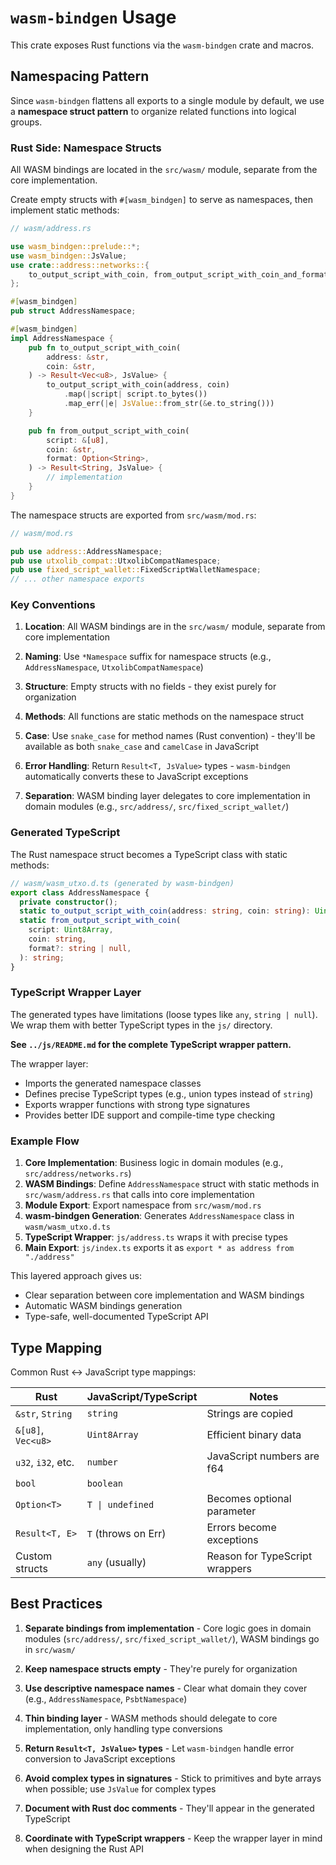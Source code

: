 # `wasm-bindgen` Usage

This crate exposes Rust functions via the `wasm-bindgen` crate and macros.

## Namespacing Pattern

Since `wasm-bindgen` flattens all exports to a single module by default, we use a **namespace struct pattern** to organize related functions into logical groups.

### Rust Side: Namespace Structs

All WASM bindings are located in the `src/wasm/` module, separate from the core implementation.

Create empty structs with `#[wasm_bindgen]` to serve as namespaces, then implement static methods:

```rust
// wasm/address.rs

use wasm_bindgen::prelude::*;
use wasm_bindgen::JsValue;
use crate::address::networks::{
    to_output_script_with_coin, from_output_script_with_coin_and_format,
};

#[wasm_bindgen]
pub struct AddressNamespace;

#[wasm_bindgen]
impl AddressNamespace {
    pub fn to_output_script_with_coin(
        address: &str,
        coin: &str,
    ) -> Result<Vec<u8>, JsValue> {
        to_output_script_with_coin(address, coin)
            .map(|script| script.to_bytes())
            .map_err(|e| JsValue::from_str(&e.to_string()))
    }

    pub fn from_output_script_with_coin(
        script: &[u8],
        coin: &str,
        format: Option<String>,
    ) -> Result<String, JsValue> {
        // implementation
    }
}
```

The namespace structs are exported from `src/wasm/mod.rs`:

```rust
// wasm/mod.rs

pub use address::AddressNamespace;
pub use utxolib_compat::UtxolibCompatNamespace;
pub use fixed_script_wallet::FixedScriptWalletNamespace;
// ... other namespace exports
```

### Key Conventions

1. **Location**: All WASM bindings are in the `src/wasm/` module, separate from core implementation

2. **Naming**: Use `*Namespace` suffix for namespace structs (e.g., `AddressNamespace`, `UtxolibCompatNamespace`)

3. **Structure**: Empty structs with no fields - they exist purely for organization

4. **Methods**: All functions are static methods on the namespace struct

5. **Case**: Use `snake_case` for method names (Rust convention) - they'll be available as both `snake_case` and `camelCase` in JavaScript

6. **Error Handling**: Return `Result<T, JsValue>` types - `wasm-bindgen` automatically converts these to JavaScript exceptions

7. **Separation**: WASM binding layer delegates to core implementation in domain modules (e.g., `src/address/`, `src/fixed_script_wallet/`)

### Generated TypeScript

The Rust namespace struct becomes a TypeScript class with static methods:

```typescript
// wasm/wasm_utxo.d.ts (generated by wasm-bindgen)
export class AddressNamespace {
  private constructor();
  static to_output_script_with_coin(address: string, coin: string): Uint8Array;
  static from_output_script_with_coin(
    script: Uint8Array,
    coin: string,
    format?: string | null,
  ): string;
}
```

### TypeScript Wrapper Layer

The generated types have limitations (loose types like `any`, `string | null`). We wrap them with better TypeScript types in the `js/` directory.

**See `../js/README.md` for the complete TypeScript wrapper pattern.**

The wrapper layer:

- Imports the generated namespace classes
- Defines precise TypeScript types (e.g., union types instead of `string`)
- Exports wrapper functions with strong type signatures
- Provides better IDE support and compile-time type checking

### Example Flow

1. **Core Implementation**: Business logic in domain modules (e.g., `src/address/networks.rs`)
2. **WASM Bindings**: Define `AddressNamespace` struct with static methods in `src/wasm/address.rs` that calls into core implementation
3. **Module Export**: Export namespace from `src/wasm/mod.rs`
4. **wasm-bindgen Generation**: Generates `AddressNamespace` class in `wasm/wasm_utxo.d.ts`
5. **TypeScript Wrapper**: `js/address.ts` wraps it with precise types
6. **Main Export**: `js/index.ts` exports it as `export * as address from "./address"`

This layered approach gives us:

- Clear separation between core implementation and WASM bindings
- Automatic WASM bindings generation
- Type-safe, well-documented TypeScript API

## Type Mapping

Common Rust ↔ JavaScript type mappings:

| Rust               | JavaScript/TypeScript | Notes                          |
| ------------------ | --------------------- | ------------------------------ |
| `&str`, `String`   | `string`              | Strings are copied             |
| `&[u8]`, `Vec<u8>` | `Uint8Array`          | Efficient binary data          |
| `u32`, `i32`, etc. | `number`              | JavaScript numbers are f64     |
| `bool`             | `boolean`             |                                |
| `Option<T>`        | `T \| undefined`      | Becomes optional parameter     |
| `Result<T, E>`     | `T` (throws on Err)   | Errors become exceptions       |
| Custom structs     | `any` (usually)       | Reason for TypeScript wrappers |

## Best Practices

1. **Separate bindings from implementation** - Core logic goes in domain modules (`src/address/`, `src/fixed_script_wallet/`), WASM bindings go in `src/wasm/`

2. **Keep namespace structs empty** - They're purely for organization

3. **Use descriptive namespace names** - Clear what domain they cover (e.g., `AddressNamespace`, `PsbtNamespace`)

4. **Thin binding layer** - WASM methods should delegate to core implementation, only handling type conversions

5. **Return `Result<T, JsValue>` types** - Let `wasm-bindgen` handle error conversion to JavaScript exceptions

6. **Avoid complex types in signatures** - Stick to primitives and byte arrays when possible; use `JsValue` for complex types

7. **Document with Rust doc comments** - They'll appear in the generated TypeScript

8. **Coordinate with TypeScript wrappers** - Keep the wrapper layer in mind when designing the Rust API
